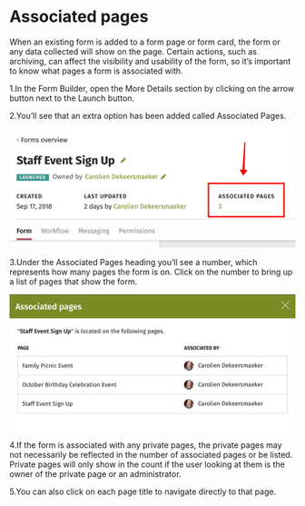 # Associated pages



When an existing form is added to a form page or form card, the form or any data collected will show on the page. Certain actions, such as archiving, can affect the visibility and usability of the form, so it’s important to know what pages a form is associated with.

1.In the Form Builder, open the More Details section by clicking on the arrow button next to the Launch button.

2.You’ll see that an extra option has been added called Associated Pages.

![](../../../.gitbook/assets/1%20%2823%29.png)

3.Under the Associated Pages heading you’ll see a number, which represents how many pages the form is on. Click on the number to bring up a list of pages that show the form.

![](../../../.gitbook/assets/2%20%281%29.png)



4.If the form is associated with any private pages, the private pages may not necessarily be reflected in the number of associated pages or be listed. Private pages will only show in the count if the user looking at them is the owner of the private page or an administrator.

5.You can also click on each page title to navigate directly to that page.

